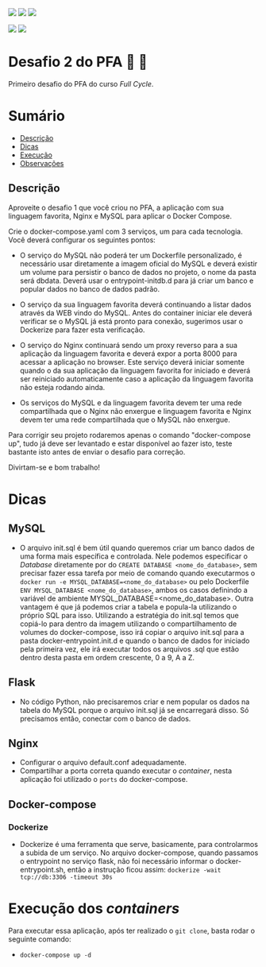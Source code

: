 <a href="https://github.com/OtavioPinheiro/Desafio-1/blob/master/LICENSE.md" alt="LICENSE">
<img src="https://img.shields.io/badge/LICENSE-MIT-brightgreen"/></a>
<a href="" alt="FullCycle">
<img src="https://img.shields.io/badge/Desafio-FullCycle-yellow"/></a>
<a href="" alt="DOCKER">
<img src="https://badgen.net/badge/icon/docker?icon=docker&label"/></a>

[![](https://badgen.net/github/commits/OtavioPinheiro/Desafio-1)](https://github.com/OtavioPinheiro/Desafio-1/commits)
[![](https://img.shields.io/badge/Python-62%25-green)]()

# Desafio 2 do PFA :whale: :snake:
Primeiro desafio do PFA do curso *Full Cycle*.

# Sumário
- [Descrição](#descrição)
- [Dicas](#dicas)
- [Execução](#execução-dos-containers)
- [Observações](#observações)

## Descrição
Aproveite o desafio 1 que você criou no PFA, a aplicação com sua linguagem favorita, Nginx e MySQL para aplicar o Docker Compose.

Crie o docker-compose.yaml com 3 serviços, um para cada tecnologia. Você deverá configurar os seguintes pontos:

- O serviço do MySQL não poderá ter um Dockerfile personalizado, é necessário usar diretamente a imagem oficial do MySQL e deverá existir um volume para persistir o banco de dados no projeto, o nome da pasta será dbdata. Deverá usar o entrypoint-initdb.d para já criar um banco e popular dados no banco de dados padrão.

- O serviço da sua linguagem favorita deverá continuando a listar dados através da WEB vindo do MySQL. Antes do container iniciar ele deverá verificar se o MySQL já está pronto para conexão, sugerimos usar o Dockerize para fazer esta verificação.

- O serviço do Nginx continuará sendo um proxy reverso para a sua aplicação da linguagem favorita e deverá expor a porta 8000 para acessar a aplicação no browser. Este serviço deverá iniciar somente quando o da sua aplicação da linguagem favorita for iniciado e deverá ser reiniciado automaticamente caso a aplicação da linguagem favorita não esteja rodando ainda.

- Os serviços do MySQL e da linguagem favorita devem ter uma rede compartilhada que o Nginx não enxergue e linguagem favorita e Nginx devem ter uma rede compartilhada que o MySQL não enxergue.

Para corrigir seu projeto rodaremos apenas o comando "docker-compose up", tudo já deve ser levantado e estar disponível ao fazer isto, teste bastante isto antes de enviar o desafio para correção.

Divirtam-se e bom trabalho!

# Dicas
## MySQL
- O arquivo init.sql é bem útil quando queremos criar um banco dados de uma forma mais específica e controlada. Nele podemos especificar o *Database* diretamente por do `CREATE DATABASE <nome_do_database>`, sem precisar fazer essa tarefa por meio de comando quando executarmos o `docker run -e MYSQL_DATABASE=<nome_do_database>` ou pelo Dockerfile `ENV MYSQL_DATABASE <nome_do_database>`, ambos os casos definindo a variável de ambiente MYSQL_DATABASE=<nome_do_database>. Outra vantagem é que já podemos criar a tabela e popula-la utilizando o próprio SQL para isso. Utilizando a estratégia do init.sql temos que copiá-lo para dentro da imagem utilizando o compartilhamento de volumes do docker-compose, isso irá copiar o arquivo init.sql para a pasta docker-entrypoint.init.d e quando o banco de dados for iniciado pela primeira vez, ele irá executar todos os arquivos .sql que estão dentro desta pasta em ordem crescente, 0 a 9, A a Z.

## Flask
- No código Python, não precisaremos criar e nem popular os dados na tabela do MySQL porque o arquivo init.sql já se encarregará disso. Só precisamos então, conectar com o banco de dados.

## Nginx
- Configurar o arquivo default.conf adequadamente.
- Compartilhar a porta correta quando executar o *container*, nesta aplicação foi utilizado o `ports` do docker-compose.

## Docker-compose
### Dockerize
- Dockerize é uma ferramenta que serve, basicamente, para controlarmos a subida de um serviço. No arquivo docker-compose, quando passamos o entrypoint no serviço flask, não foi necessário informar o docker-entrypoint.sh, então a instrução ficou assim: `dockerize -wait tcp://db:3306 -timeout 30s`

# Execução dos *containers*
Para executar essa aplicação, após ter realizado o `git clone`, basta rodar o seguinte comando:
- `docker-compose up -d`